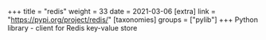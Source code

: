 +++
title = "redis"
weight = 33
date = 2021-03-06
[extra]
link = "https://pypi.org/project/redis/"
[taxonomies]
groups = ["pylib"]
+++
Python library - client for Redis key-value store

